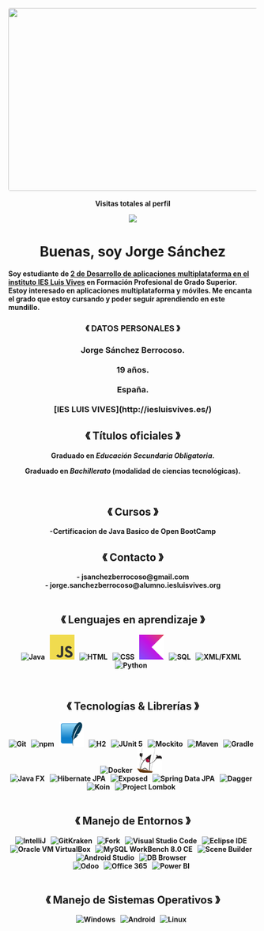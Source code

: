 <p align="center">
  <a href="https://jorgesanchez3212.github.io/" target="_blank">
    <img loading="lazy" style="border-radius: 0.25rem;" 
      src="https://3.bp.blogspot.com/-HAQiV55tglg/W5WPM8s9M6I/AAAAAAAAAHM/J04yt5EOVvws0S7cw6I-o7KQeXgrnV5xwCLcBGAs/s1600/bbva-open4u-tendencias-desarrollo-2016_1.jpg" width="1300px" height="370px
 alt="Imagen" 
      borderRadius='1rem' boxShadow = '0 5px 18px rgba(0,0,0,0.3)'> 
  </a>
</p>
<p align="center"><b> Visitas totales al perfil <b/></p>
<p align="center">   <img alingn="center" src="https://profile-counter.glitch.me/JorgeSanchezBerrocoso/count.svg" /></p> 

<h1 align= "center">Buenas, soy Jorge Sánchez </h1>

Soy estudiante de [**2 de Desarrollo de aplicaciones multiplataforma** en el instituto ****IES Luis Vives****](https://aulavirtual33.educa.madrid.org/ies.luisvives.leganes/) en Formación Profesional de Grado Superior.
Estoy interesado en aplicaciones multiplataforma y móviles. Me encanta el grado que estoy cursando y poder seguir aprendiendo en este mundillo.

<h3 align = "center">《 DATOS PERSONALES 》<h3>
<div align= "center">
Jorge Sánchez Berrocoso. <br>
<br>
19 años.<br>
<br>
España.<br>
<br>
[IES LUIS VIVES](http://iesluisvives.es/)<br>
                    </div>
                   
<h2 align="center"> 《  Títulos oficiales 》</h2>
  
<div align="center">
  
Graduado en ***Educación Secundaria Obligatoria***.
>
Graduado en ***Bachillerato*** (modalidad de ciencias tecnológicas).
</div>
<br>

<h2 align="center"> 《  Cursos 》</h2>
 <div align="center">
  -Certificacion de Java Basico de Open BootCamp
 </div>                                           

      
<h2 align="center"> 《  Contacto 》</h2>
                    <div align = "center">       
- jsanchezberrocoso@gmail.com
<br>
- jorge.sanchezberrocoso@alumno.iesluisvives.org
 </div><br>
                   
                   

<h2 align="center"> 《  Lenguajes en aprendizaje 》</h2>

<div align="center">

<img width="50px" title="Java" src="https://i.blogs.es/8d2420/650_1000_java/1366_2000.png" /> &nbsp; 
<img width="50px" title="JavaScript" src="https://raw.githubusercontent.com/github/explore/80688e429a7d4ef2fca1e82350fe8e3517d3494d/topics/javascript/javascript.png" /> &nbsp; 
<img width="50px" title="HTML" src="https://i.imgur.com/4Pfb5Jn.png" /> &nbsp; 
<img width="50px" title="CSS" src="https://cdn.pixabay.com/photo/2017/08/05/11/16/logo-2582747_960_720.png" /> &nbsp; 
<img width="50px" title="Kotlin" src="https://raw.githubusercontent.com/github/explore/4479d2a2c854198cb00160f8593519c14dc3b905/topics/kotlin/kotlin.png" /> &nbsp; 
<img width="50px" title="SQL" src="https://www.bimind.es/files/img/azure/main-qimg-7ab87d49737b0b12fbdc806effac21b3.png" /> &nbsp; 
<img width="50px" title="XML/FXML" src="https://cdn-icons-png.flaticon.com/512/1081/1081840.png" /> &nbsp; 
<img width="50px" title="Python" src="https://upload.wikimedia.org/wikipedia/commons/thumb/c/c3/Python-logo-notext.svg/1200px-Python-logo-notext.svg.png" /> &nbsp; 
</div>
<br>

<h2 align="center"> 《  Tecnologías & Librerías 》</h2>

<div align="center">
<img width="50px" title="Git" src="https://upload.wikimedia.org/wikipedia/commons/thumb/3/3f/Git_icon.svg/1200px-Git_icon.svg.png" /> &nbsp; 
<img width="50px" title="npm" src="https://www.pngrepo.com/png/331509/512/npm.png" /> &nbsp;
<img width="50px" title="SQLite" src="https://raw.githubusercontent.com/github/explore/2d218e3aa252dc90eef269b34eeec1fbd15dc07e/topics/sqlite/sqlite.png" /> &nbsp;
<img width="50px" title="H2" src="https://dbdb.io/media/logos/h2-logo.svg" /> &nbsp;  
<img width="50px" title="JUnit 5" src="https://camo.githubusercontent.com/abbaedce4b226ea68b0fd43521472b0b146d5ed57956116f69752f43e7ddd7d8/68747470733a2f2f6a756e69742e6f72672f6a756e6974352f6173736574732f696d672f6a756e6974352d6c6f676f2e706e67" /> &nbsp; 
<img width="50px" title="Mockito" src="https://www.simplilearn.com/ice9/free_resources_article_thumb/Mockito_Junit_Tutorial.png" /> &nbsp; 
<img width="50px" title="Maven" src="https://cdn.icon-icons.com/icons2/2107/PNG/512/file_type_maven_icon_130397.png" /> &nbsp;
<img width="50px" title="Gradle" src="https://static-00.iconduck.com/assets.00/gradle-icon-512x376-6gp77rri.png" /> &nbsp; 
<img width="50px" title="Docker" src="https://www.docker.com/wp-content/uploads/2022/03/vertical-logo-monochromatic.png" /> &nbsp; 
<img width="50px" title="Java Swing" src="https://raw.githubusercontent.com/github/explore/837a7c42714572f343238a9110f2aa7ccebf9ea5/topics/swing/swing.png" /> &nbsp; 
  <br>
<img width="50px" title="Java FX" src="https://static.wikia.nocookie.net/jfx/images/0/00/JavaFXIsland400x200.png/revision/latest?cb=20070917150529" /> &nbsp; 
<img width="50px" title="Hibernate JPA" src="https://cdn.freebiesupply.com/logos/large/2x/hibernate-logo-png-transparent.png" /> &nbsp; 
<img width="50px" title="Exposed" src="https://i.imgur.com/5ImTuoT.png" /> &nbsp; 
<img width="50px" title="Spring Data JPA" src="https://cdn-images-1.medium.com/max/500/1*AbiX4LwtSNozoyfypcKvEg.png" /> &nbsp;
<img width="50px" title="Dagger" src="https://cdn-icons-png.flaticon.com/512/1067/1067718.png" /> &nbsp;
<img width="50px" title="Koin" src="https://insert-koin.io/img/koin_new_logo.png" /> &nbsp;
<img width="50px" title="Project Lombok" src="https://avatars.githubusercontent.com/u/45949248?s=280&v=4" /> &nbsp;
</div> 
<br>

<h2 align="center"> 《  Manejo de Entornos 》</h2>

<div align="center">
<img width="50px" title="IntelliJ" src="https://resources.jetbrains.com/storage/products/intellij-idea/img/meta/intellij-idea_logo_300x300.png" /> &nbsp; 
<img width="50px" title="GitKraken" src="https://user-images.githubusercontent.com/17736615/30980083-f7f8a860-a43c-11e7-939e-f6717a2210fe.png" /> &nbsp;
<img width="50px" title="Fork" src="https://i.imgur.com/lHqM6qT.png" /> &nbsp;
<img width="50px" title="Visual Studio Code" src="https://cdn.dribbble.com/users/763495/screenshots/4651910/attachments/1050894/visual-studio.ico" /> &nbsp; 
<img width="50px" title="Eclipse IDE" src="https://cdn.freebiesupply.com/logos/large/2x/eclipse-11-logo-png-transparent.png" /> &nbsp; 
<img width="50px" title="Oracle VM VirtualBox" src="https://upload.wikimedia.org/wikipedia/commons/d/d5/Virtualbox_logo.png" /> &nbsp; 
<img width="50px" title="MySQL WorkBench 8.0 CE" src="https://www.freepnglogos.com/uploads/logo-mysql-png/logo-mysql-mysql-logo-png-images-are-download-crazypng-21.png" /> &nbsp; 
<img width="50px" title="Scene Builder" src="https://i2.wp.com/gluonhq.com/wp-content/uploads/2015/02/SceneBuilderLogo.png?fit=781%2C781&ssl=1" /> &nbsp; 
<img width="50px" title="Android Studio" src="https://www.netcost-security.fr/wp-content/uploads/2022/02/Android-Studio-fournit-tout-ce-dont-vous-avez-besoin-pour.png" /> &nbsp;
<img width="50px" title="DB Browser" src="https://avatars.githubusercontent.com/u/7454271?s=280&v=4" /> &nbsp;
  <br>
<img width="50px" title="Odoo" src="https://cdn.freebiesupply.com/logos/large/2x/odoo-logo-png-transparent.png" /> &nbsp;
<img width="50px" title="Office 365" src="https://upload.wikimedia.org/wikipedia/commons/thumb/5/5f/Microsoft_Office_logo_%282019%E2%80%93present%29.svg/800px-Microsoft_Office_logo_%282019%E2%80%93present%29.svg.png" /> &nbsp;
<img width="50px" title="Power BI" src="https://upload.wikimedia.org/wikipedia/commons/thumb/c/cf/New_Power_BI_Logo.svg/630px-New_Power_BI_Logo.svg.png" /> &nbsp;
</div> 
<br>

<h2 align="center"> 《  Manejo de Sistemas Operativos 》</h2>

<div align="center">
<img width="50px" title="Windows" src="https://upload.wikimedia.org/wikipedia/commons/thumb/5/5f/Windows_logo_-_2012.svg/800px-Windows_logo_-_2012.svg.png" /> &nbsp; 
<img width="50px" title="Android" src="https://upload.wikimedia.org/wikipedia/commons/4/41/APK_format_icon_%282014-2019%29.png" /> &nbsp; 
<img width="50px" title="Linux" src="https://cdn-icons-png.flaticon.com/512/518/518713.png" /> &nbsp; 
</div> 
<br> 
</div>

                                             
